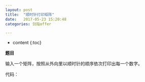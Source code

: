 ```yaml
---
layout: post
title:  "顺时针打印矩阵"
date:   2017-05-23 15:20:48
categories: 剑指offer

---
```


* content
{:toc}

**题目**

输入一个矩阵，按照从外向里以顺时针的顺序依次打印出每一个数字。

代码：

	
